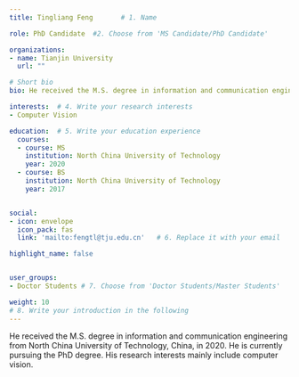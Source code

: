 ```yaml
---
title: Tingliang Feng		# 1. Name

role: PhD Candidate  #2. Choose from 'MS Candidate/PhD Candidate'

organizations:
- name: Tianjin University
  url: ""

# Short bio 
bio: He received the M.S. degree in information and communication engineering from North China University of Technology, China, in 2020. He is currently pursuing the PhD degree. His research interests include computer vision.   # 3. Write your short biography

interests:  # 4. Write your research interests
- Computer Vision

education:  # 5. Write your education experience
  courses:
  - course: MS
    institution: North China University of Technology
    year: 2020
  - course: BS
    institution: North China University of Technology
    year: 2017


social:
- icon: envelope
  icon_pack: fas
  link: 'mailto:fengtl@tju.edu.cn'   # 6. Replace it with your email

highlight_name: false


user_groups:
- Doctor Students # 7. Choose from 'Doctor Students/Master Students'

weight: 10
# 8. Write your introduction in the following
---
```


He received the M.S. degree in information and communication engineering from North China University of Technology, China, in 2020. He is currently pursuing the PhD degree. His research interests mainly include computer vision.